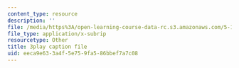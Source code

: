 ```yaml
---
content_type: resource
description: ''
file: /media/https%3A/open-learning-course-data-rc.s3.amazonaws.com/5-111-principles-of-chemical-science-fall-2008/eeca9e633a4f5e759fa586bbef7a7c08_pZEjVRqe-N4.vtt
file_type: application/x-subrip
resourcetype: Other
title: 3play caption file
uid: eeca9e63-3a4f-5e75-9fa5-86bbef7a7c08
---
```

